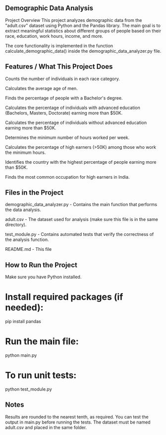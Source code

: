 
## Demographic Data Analysis
Project Overview
This project analyzes demographic data from the "adult.csv" dataset using Python and the Pandas library.
The main goal is to extract meaningful statistics about different groups of people based on their race, education, work hours, income, and more.

The core functionality is implemented in the function calculate_demographic_data() inside the demographic_data_analyzer.py file.

## Features / What This Project Does
Counts the number of individuals in each race category.

Calculates the average age of men.

Finds the percentage of people with a Bachelor's degree.

Calculates the percentage of individuals with advanced education (Bachelors, Masters, Doctorate) earning more than $50K.

Calculates the percentage of individuals without advanced education earning more than $50K.

Determines the minimum number of hours worked per week.

Calculates the percentage of high earners (>50K) among those who work the minimum hours.

Identifies the country with the highest percentage of people earning more than $50K.

Finds the most common occupation for high earners in India.

## Files in the Project
demographic_data_analyzer.py - Contains the main function that performs the data analysis.

adult.csv - The dataset used for analysis (make sure this file is in the same directory).

test_module.py - Contains automated tests that verify the correctness of the analysis function.

README.md - This file



## How to Run the Project
Make sure you have Python installed.
# Install required packages (if needed):
pip install pandas

# Run the main file:
python main.py

# To run unit tests:
python test_module.py

## Notes
Results are rounded to the nearest tenth, as required.
You can test the output in main.py before running the tests.
The dataset must be named adult.csv and placed in the same folder.



